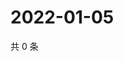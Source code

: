 # 2022-01-05

共 0 条

<!-- BEGIN WEIBO -->
<!-- 最后更新时间 Wed Jan 05 2022 15:11:56 GMT+0800 (China Standard Time) -->

<!-- END WEIBO -->
